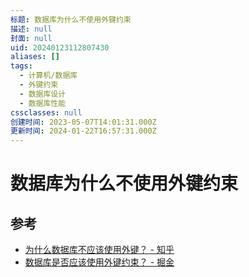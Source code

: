 ```yaml
---
标题: 数据库为什么不使用外键约束
描述: null
封面: null
uid: 20240123112807430
aliases: []
tags:
  - 计算机/数据库
  - 外键约束
  - 数据库设计
  - 数据库性能
cssclasses: null
创建时间: 2023-05-07T14:01:31.000Z
更新时间: 2024-01-22T16:57:31.000Z
---
```


# 数据库为什么不使用外键约束

## 参考

- [为什么数据库不应该使用外键？ - 知乎](https://zhuanlan.zhihu.com/p/252840511)
- [数据库是否应该使用外键约束？ - 掘金](https://juejin.cn/post/7177534316396691512)
